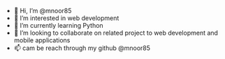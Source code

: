 - 👋 Hi, I’m @mnoor85
- 👀 I’m interested in web development
- 🌱 I’m currently learning Python
- 💞️ I’m looking to collaborate on related project to web development and mobile applications
- 📫 cam be reach through my github @mnoor85 

<!---
mnoor85/mnoor85 is a ✨ special ✨ repository because its `README.md` (this file) appears on your GitHub profile.
You can click the Preview link to take a look at your changes.
--->
